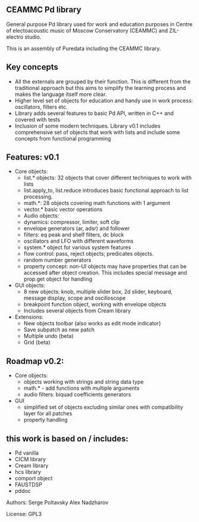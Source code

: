 CEAMMC Pd library
-----------------

General purpose Pd library used for work and education purposes in Centre of electoacoustic music of Moscow Conservatory (CEAMMC) and ZIL-electro studio.

This is an assembly of Puredata including the CEAMMC library.

Key concepts
------------

   - All the externals are grouped by their function. This is different from the traditional approach but this aims to simplify the learning process and makes the language itself more clear.
   - Higher level set of objects for education and handy use in work process: oscillators, filters etc.
   - Library adds several features to basic Pd API, written in C++ and covered with tests
   - Inclusion of some modern techniques. Library v0.1 includes comprehensive set of objects that work with lists and include some concepts from functional programming
   

Features: v0.1
--------------

 * Core objects:
   - list.* objects: 32 objects that cover different techniques to work with lists
   - list.apply_to, list.reduce introduces basic functional approach to list processing.
   - math.*: 28 objects covering math functions with 1 argument
   - vector.* basic vector operations
   - Audio objects: 
	+ dynamics: compressor, limiter, soft clip
	+ envelope generators (ar, adsr) and follower
	+ filters: eq peak and shelf filters, dc block
	+ oscillators and LFO with different waveforms
   - system.* object for various system features
   - flow control: pass, reject objects; predicates objects.
   - random number generators
   - property concept: non-UI objects may have properties that can be accessed after object creation. This includes special message and prop.get object for handling
 * GUI objects:
   - 8 new objects: knob, multiple slider box, 2d slider, keyboard, message display, scope and oscilloscope
   - breakpoint function object, working with envelope objects
   - Includes several objects from Cream library
 * Extensions:
   - New objects toolbar (also works as edit mode indicator)
   - Save subpatch as new patch
   - Multiple undo (beta)
   - Grid (beta)

Roadmap v0.2:
-------------

 * Core objects: 
   - objects working with strings and string data type
   - math.* - add functions with multiple arguments
   - audio filters: biquad coefficients generators
 * GUI
   - simplified set of objects excluding similar ones with compatibility layer for all patches
   - property handling

this work is based on / includes:
---------------------------------
   - Pd vanilla
   - CICM library
   - Cream library
   - hcs library
   - comport object
   - FAUSTDSP
   - pddoc


Authors: 
Serge Poltavsky
Alex Nadzharov

License:
GPL3


